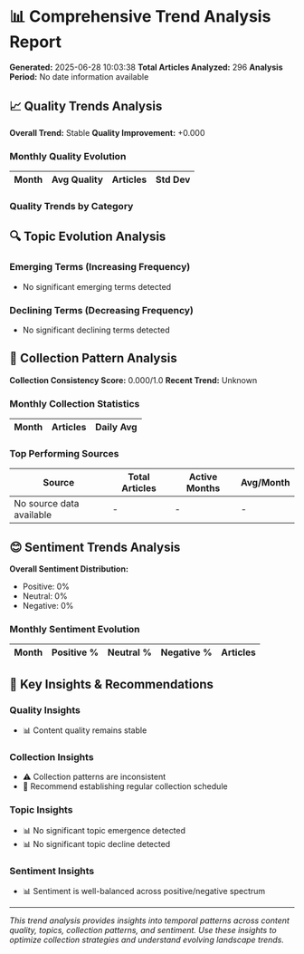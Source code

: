 
# 📊 Comprehensive Trend Analysis Report

**Generated:** 2025-06-28 10:03:38
**Total Articles Analyzed:** 296
**Analysis Period:** No date information available

## 📈 Quality Trends Analysis

**Overall Trend:** Stable
**Quality Improvement:** +0.000

### Monthly Quality Evolution
| Month | Avg Quality | Articles | Std Dev |
|-------|-------------|----------|---------|

### Quality Trends by Category


## 🔍 Topic Evolution Analysis

### Emerging Terms (Increasing Frequency)
- No significant emerging terms detected

### Declining Terms (Decreasing Frequency)
- No significant declining terms detected


## 📅 Collection Pattern Analysis

**Collection Consistency Score:** 0.000/1.0
**Recent Trend:** Unknown

### Monthly Collection Statistics
| Month | Articles | Daily Avg |
|-------|----------|-----------|

### Top Performing Sources
| Source | Total Articles | Active Months | Avg/Month |
|--------|----------------|---------------|-----------|
| No source data available | - | - | - |

## 😊 Sentiment Trends Analysis

**Overall Sentiment Distribution:**
- Positive: 0%
- Neutral: 0%  
- Negative: 0%

### Monthly Sentiment Evolution
| Month | Positive % | Neutral % | Negative % | Articles |
|-------|------------|-----------|------------|----------|

## 🎯 Key Insights & Recommendations

### Quality Insights
- 📊 Content quality remains stable

### Collection Insights
- ⚠️ Collection patterns are inconsistent
- 🎯 Recommend establishing regular collection schedule

### Topic Insights
- 📊 No significant topic emergence detected
- 📊 No significant topic decline detected

### Sentiment Insights
- 📊 Sentiment is well-balanced across positive/negative spectrum


---

*This trend analysis provides insights into temporal patterns across content quality, topics, collection patterns, and sentiment. Use these insights to optimize collection strategies and understand evolving landscape trends.*
